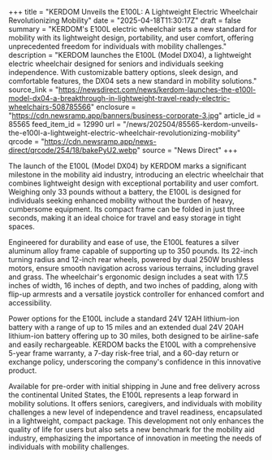 +++
title = "KERDOM Unveils the E100L: A Lightweight Electric Wheelchair Revolutionizing Mobility"
date = "2025-04-18T11:30:17Z"
draft = false
summary = "KERDOM's E100L electric wheelchair sets a new standard for mobility with its lightweight design, portability, and user comfort, offering unprecedented freedom for individuals with mobility challenges."
description = "KERDOM launches the E100L (Model DX04), a lightweight electric wheelchair designed for seniors and individuals seeking independence. With customizable battery options, sleek design, and comfortable features, the DX04 sets a new standard in mobility solutions."
source_link = "https://newsdirect.com/news/kerdom-launches-the-e100l-model-dx04-a-breakthrough-in-lightweight-travel-ready-electric-wheelchairs-508785566"
enclosure = "https://cdn.newsramp.app/banners/business-corporate-3.jpg"
article_id = 85565
feed_item_id = 12990
url = "/news/202504/85565-kerdom-unveils-the-e100l-a-lightweight-electric-wheelchair-revolutionizing-mobility"
qrcode = "https://cdn.newsramp.app/news-direct/qrcode/254/18/bakePyU2.webp"
source = "News Direct"
+++

<p>The launch of the E100L (Model DX04) by KERDOM marks a significant milestone in the mobility aid industry, introducing an electric wheelchair that combines lightweight design with exceptional portability and user comfort. Weighing only 33 pounds without a battery, the E100L is designed for individuals seeking enhanced mobility without the burden of heavy, cumbersome equipment. Its compact frame can be folded in just three seconds, making it an ideal choice for travel and easy storage in tight spaces.</p><p>Engineered for durability and ease of use, the E100L features a silver aluminum alloy frame capable of supporting up to 350 pounds. Its 22-inch turning radius and 12-inch rear wheels, powered by dual 250W brushless motors, ensure smooth navigation across various terrains, including gravel and grass. The wheelchair's ergonomic design includes a seat with 17.5 inches of width, 16 inches of depth, and two inches of padding, along with flip-up armrests and a versatile joystick controller for enhanced comfort and accessibility.</p><p>Power options for the E100L include a standard 24V 12AH lithium-ion battery with a range of up to 15 miles and an extended dual 24V 20AH lithium-ion battery offering up to 30 miles, both designed to be airline-safe and easily rechargeable. KERDOM backs the E100L with a comprehensive 5-year frame warranty, a 7-day risk-free trial, and a 60-day return or exchange policy, underscoring the company's confidence in this innovative product.</p><p>Available for pre-order with initial shipping in June and free delivery across the continental United States, the E100L represents a leap forward in mobility solutions. It offers seniors, caregivers, and individuals with mobility challenges a new level of independence and travel readiness, encapsulated in a lightweight, compact package. This development not only enhances the quality of life for users but also sets a new benchmark for the mobility aid industry, emphasizing the importance of innovation in meeting the needs of individuals with mobility challenges.</p>